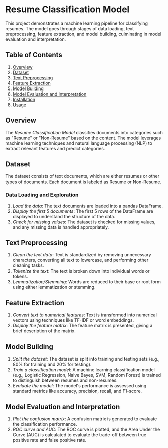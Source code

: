 # Resume Classification Model

This project demonstrates a machine learning pipeline for classifying resumes. The model goes through stages of data loading, text preprocessing, feature extraction, and model building, culminating in model evaluation and interpretation.

## Table of Contents
1. [Overview](#overview)
2. [Dataset](#dataset)
3. [Text Preprocessing](#text-preprocessing)
4. [Feature Extraction](#feature-extraction)
5. [Model Building](#model-building)
6. [Model Evaluation and Interpretation](#model-evaluation-and-interpretation)
7. [Installation](#installation)
8. [Usage](#usage)

## Overview

The *Resume Classification Model* classifies documents into categories such as "Resume" or "Non-Resume" based on the content. The model leverages machine learning techniques and natural language processing (NLP) to extract relevant features and predict categories.

## Dataset

The dataset consists of text documents, which are either resumes or other types of documents. Each document is labeled as Resume or Non-Resume.

### Data Loading and Exploration

1. *Load the data*: The text documents are loaded into a pandas DataFrame.
2. *Display the first 5 documents*: The first 5 rows of the DataFrame are displayed to understand the structure of the data.
3. *Check for missing values*: The dataset is checked for missing values, and any missing data is handled appropriately.

## Text Preprocessing

1. *Clean the text data*: Text is standardized by removing unnecessary characters, converting all text to lowercase, and performing other cleaning tasks.
2. *Tokenize the text*: The text is broken down into individual words or tokens.
3. *Lemmatization/Stemming*: Words are reduced to their base or root form using either lemmatization or stemming.

## Feature Extraction

1. *Convert text to numerical features*: Text is transformed into numerical vectors using techniques like TF-IDF or word embeddings.
2. *Display the feature matrix*: The feature matrix is presented, giving a brief description of the matrix.

## Model Building

1. *Split the dataset*: The dataset is split into training and testing sets (e.g., 80% for training and 20% for testing).
2. *Train a classification model*: A machine learning classification model (e.g., Logistic Regression, Naive Bayes, SVM, Random Forest) is trained to distinguish between resumes and non-resumes.
3. *Evaluate the model*: The model's performance is assessed using standard metrics like accuracy, precision, recall, and F1-score.

## Model Evaluation and Interpretation

1. *Plot the confusion matrix*: A confusion matrix is generated to evaluate the classification performance.
2. *ROC curve and AUC*: The ROC curve is plotted, and the Area Under the Curve (AUC) is calculated to evaluate the trade-off between true positive rate and false positive rate.

